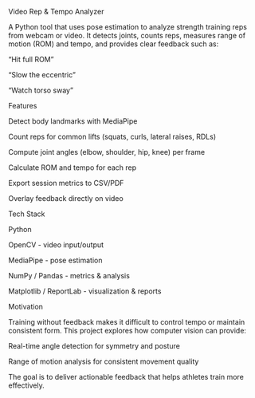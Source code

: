 Video Rep & Tempo Analyzer

A Python tool that uses pose estimation to analyze strength training reps from webcam or video.
It detects joints, counts reps, measures range of motion (ROM) and tempo, and provides clear feedback such as:

“Hit full ROM”

“Slow the eccentric”

“Watch torso sway”

Features

Detect body landmarks with MediaPipe

Count reps for common lifts (squats, curls, lateral raises, RDLs)

Compute joint angles (elbow, shoulder, hip, knee) per frame

Calculate ROM and tempo for each rep

Export session metrics to CSV/PDF

Overlay feedback directly on video

Tech Stack

Python

OpenCV - video input/output

MediaPipe - pose estimation

NumPy / Pandas - metrics & analysis

Matplotlib / ReportLab - visualization & reports

Motivation

Training without feedback makes it difficult to control tempo or maintain consistent form.
This project explores how computer vision can provide:

Real-time angle detection for symmetry and posture

Range of motion analysis for consistent movement quality

The goal is to deliver actionable feedback that helps athletes train more effectively.
